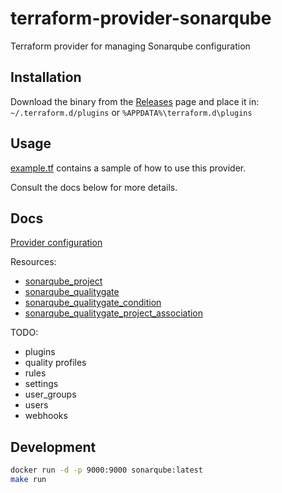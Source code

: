 # terraform-provider-sonarqube
Terraform provider for managing Sonarqube configuration

## Installation
Download the binary from the [Releases](https://github.com/jdamata/terraform-provider-sonarqube/releases/latest) page and place it in: ```~/.terraform.d/plugins``` or ```%APPDATA%\terraform.d\plugins```

## Usage
[example.tf](example.tf) contains a sample of how to use this provider.

Consult the docs below for more details.

## Docs
[Provider configuration](docs/provider.md)

Resources:
- [sonarqube_project](docs/sonarqube_project.md)
- [sonarqube_qualitygate](docs/sonarqube_qualitygate.md)
- [sonarqube_qualitygate_condition](docs/sonarqube_qualitygate_condition.md)
- [sonarqube_qualitygate_project_association](docs/sonarqube_qualitygate_project_association.md)

TODO:
- plugins
- quality profiles
- rules
- settings
- user_groups
- users
- webhooks

## Development
```bash
docker run -d -p 9000:9000 sonarqube:latest
make run
```
